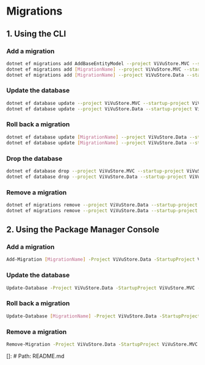 # Migrations

## 1. Using the CLI

### Add a migration
```bash
dotnet ef migrations add AddBaseEntityModel --project ViVuStore.MVC --startup-project ViVuStore.MVC --context TodoDbContext --output-dir Migrations
dotnet ef migrations add [MigrationName] --project ViVuStore.MVC --startup-project ViVuStore.MVC --context TodoDbContext --output-dir Migrations
dotnet ef migrations add [MigrationName] --project ViVuStore.Data --startup-project ViVuStore.MVC --context StorageDbContext --output-dir Migrations/Storage
```

### Update the database
```bash
dotnet ef database update --project ViVuStore.MVC --startup-project ViVuStore.MVC --context TodoDbContext
dotnet ef database update --project ViVuStore.Data --startup-project ViVuStore.MVC --context StorageDbContext
```

### Roll back a migration
```bash
dotnet ef database update [MigrationName] --project ViVuStore.Data --startup-project ViVuStore.MVC --context TodoDbContext
dotnet ef database update [MigrationName] --project ViVuStore.Data --startup-project ViVuStore.MVC --context StorageDbContext
```

### Drop the database
```bash
dotnet ef database drop --project ViVuStore.MVC --startup-project ViVuStore.MVC --context TodoDbContext
dotnet ef database drop --project ViVuStore.Data --startup-project ViVuStore.MVC --context StorageDbContext
```

### Remove a migration
```bash
dotnet ef migrations remove --project ViVuStore.Data --startup-project ViVuStore.MVC --context TodoDbContext
dotnet ef migrations remove --project ViVuStore.Data --startup-project ViVuStore.MVC --context StorageDbContext
```

## 2. Using the Package Manager Console
### Add a migration
```bash
Add-Migration [MigrationName] -Project ViVuStore.Data -StartupProject ViVuStore.MVC -Context TodoDbContext -OutputDir ViVuStore.Data/Migrations
```

### Update the database
```bash
Update-Database -Project ViVuStore.Data -StartupProject ViVuStore.MVC -Context TodoDbContext
```

### Roll back a migration
```bash
Update-Database [MigrationName] -Project ViVuStore.Data -StartupProject ViVuStore.MVC -Context TodoDbContext
```

### Remove a migration
```bash
Remove-Migration -Project ViVuStore.Data -StartupProject ViVuStore.MVC -Context TodoDbContext
```

[]: # Path: README.md
